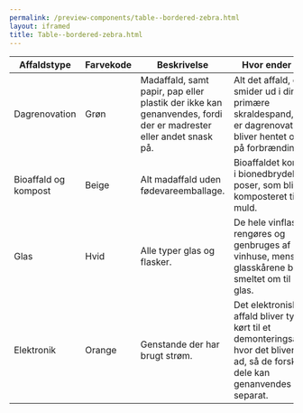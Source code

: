 ```yaml
--- 
permalink: /preview-components/table--bordered-zebra.html
layout: iframed 
title: Table--bordered-zebra.html
---
```

<div class="container">
    <div class="table--responsive-scroll">
        <table class="table table--zebra">
            <thead>
                <tr>
                    <th>Affaldstype</th>
                    <th>Farvekode</th>
                    <th>Beskrivelse</th>
                    <th>Hvor ender det?</th>
                </tr>
            </thead>
            <tbody>
                <tr>
                    <td>Dagrenovation</td>
                    <td>Grøn</td>
                    <td>Madaffald, samt papir, pap eller plastik der ikke
                        kan genanvendes, fordi der er madrester eller andet
                        snask på.</td>
                    <td>Alt det affald, du smider ud i din primære
                        skraldespand, som er dagrenovationen, bliver hentet
                        og kørt på forbrændingen. </td>
                </tr>
                <tr>
                    <td>Bioaffald og kompost</td>
                    <td>Beige</td>
                    <td>Alt madaffald uden fødevareemballage.</td>
                    <td>Bioaffaldet kommes i bionedbrydelige poser, som
                        bliver komposteret til muld.</td>
                </tr>
                <tr>
                    <td>Glas</td>
                    <td>Hvid</td>
                    <td>Alle typer glas og flasker.</td>
                    <td>De hele vinflasker rengøres og genbruges af
                        vinhuse, mens glasskårene bliver smeltet om til nyt
                        glas.</td>
                </tr>
                <tr>
                    <td>Elektronik</td>
                    <td>Orange</td>
                    <td>Genstande der har brugt strøm.</td>
                    <td>Det elektroniske affald bliver typisk kørt til et
                        demonteringsanlæg, hvor det bliver skilt ad, så de
                        forskellige dele kan genanvendes separat.</td>
                </tr>
            </tbody>
        </table>
    </div>
</div>